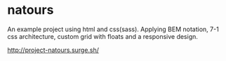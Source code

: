 # natours
An example project using html and css(sass). Applying BEM notation, 7-1 css architecture, custom grid with floats  and a responsive design.

http://project-natours.surge.sh/

